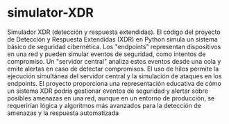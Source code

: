 # simulator-XDR
Simulador XDR (detección y respuesta extendidas).
El código del proyecto de Detección y Respuesta Extendidas (XDR) en Python simula un sistema básico de seguridad cibernética. Los "endpoints" representan dispositivos en una red y pueden simular eventos de seguridad, como intentos de compromiso. Un "servidor central" analiza estos eventos desde una cola y emite alertas en caso de detectar compromisos. El uso de hilos permite la ejecución simultánea del servidor central y la simulación de ataques en los endpoints. El proyecto proporciona una representación educativa de cómo un sistema XDR podría gestionar eventos de seguridad y alertar sobre posibles amenazas en una red, aunque en un entorno de producción, se requerirían lógica y algoritmos más avanzados para la detección de amenazas y la respuesta automatizada
